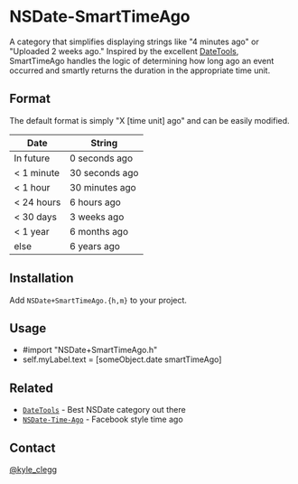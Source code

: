 NSDate-SmartTimeAgo
===================

A category that simplifies displaying strings like "4 minutes ago" or "Uploaded 2 weeks ago." Inspired by the excellent [DateTools](https://github.com/MatthewYork/DateTools), SmartTimeAgo handles the logic of determining how long ago an event occurred and smartly returns the duration in the appropriate time unit.

## Format

The default format is simply "X [time unit] ago" and can be easily modified.

| Date          | String |
| ------------- | ------------- |
| In future     | 0 seconds ago |
| < 1 minute    | 30 seconds ago |
| < 1 hour      | 30 minutes ago |
| < 24 hours    | 6 hours ago |
| < 30 days     | 3 weeks ago |
| < 1 year      | 6 months ago |
| else          | 6 years ago |

## Installation

Add <code>NSDate+SmartTimeAgo.{h,m}</code> to your project.

## Usage

* #import "NSDate+SmartTimeAgo.h"
* self.myLabel.text = [someObject.date smartTimeAgo]

## Related

- <code>[DateTools](https://github.com/MatthewYork/DateTools)</code> - Best NSDate category out there
- <code>[NSDate-Time-Ago](https://github.com/nikilster/NSDate-Time-Ago)</code> - Facebook style time ago

## Contact

[@kyle_clegg](https://twitter.com/kyle_clegg)
